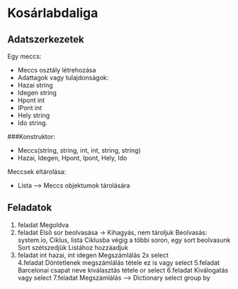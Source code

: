 ﻿# Kosárlabdaliga

## Adatszerkezetek

Egy meccs:
- Meccs osztály létrehozása
- Adattagok vagy tulajdonságok: 
- Hazai string
- Idegen string
- Hpont int
- IPont int
- Hely string
- Ido string.

###Konstruktor:
- Meccs(string, string, int, int, string, string)
- Hazai, Idegen, Hpont, Ipont, Hely, Ido

Meccsek eltárolása:
- Lista --> Meccs objektumok tárolására

## Feladatok

  1. feladat
Megoldva
   2. feladat
Első sor beolvasása -> Kihagyás, nem tároljuk
Beolvasás: system.io, Ciklus, lista
Ciklusba végig a többi soron, egy sort beolvasunk
Sort szétszedjük
Listához hozzáadjuk
   3. feladat
int hazai, int idegen
Megszámlálás 2x
select  
    4.feladat
Döntetlenek megszámlálás tétele ez is vagy select
    5.feladat
Barcelonai csapat neve
kiválasztás tétele or select
    6.feladat
Kiválogatás vagy select
    7.feladat
Megszámlálás --> Dictionary
select group by


